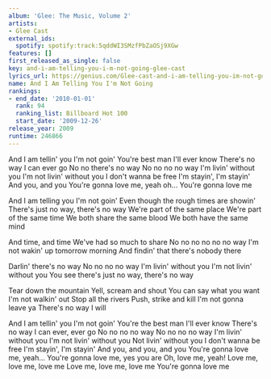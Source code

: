 ```yaml
---
album: 'Glee: The Music, Volume 2'
artists:
- Glee Cast
external_ids:
  spotify: spotify:track:5qddWI3SMzfPbZaOSj9XGw
features: []
first_released_as_single: false
key: and-i-am-telling-you-i-m-not-going-glee-cast
lyrics_url: https://genius.com/Glee-cast-and-i-am-telling-you-im-not-going-lyrics
name: And I Am Telling You I'm Not Going
rankings:
- end_date: '2010-01-01'
  rank: 94
  ranking_list: Billboard Hot 100
  start_date: '2009-12-26'
release_year: 2009
runtime: 246866
---
```

And I am tellin' you I'm not goin'
You're best man I'll ever know
There's no way I can ever go
No no there's no way
No no no no way I'm livin' without you
I'm not livin' without you
I don't wanna be free
I'm stayin', I'm stayin'
And you, and you
You're gonna love me, yeah oh...
You're gonna love me

And I am telling you I'm not goin'
Even though the rough times are showin'
There's just no way, there's no way
We're part of the same place
We're part of the same time
We both share the same blood
We both have the same mind

And time, and time
We've had so much to share
No no no no no no way
I'm not wakin' up tomorrow morning
And findin' that there's nobody there

Darlin' there's no way
No no no no way
I'm livin' without you
I'm not livin' without you
You see there's just no way, there's no way

Tear down the mountain
Yell, scream and shout
You can say what you want
I'm not walkin' out
Stop all the rivers
Push, strike and kill
I'm not gonna leave ya
There's no way I will

And I am tellin' you I'm not goin'
You're the best man I'll ever know
There's no way I can ever, ever go
No no no no way
No no no no way I'm livin' without you
I'm not livin' without you
Not livin' without you
I don't wanna be free
I'm stayin', I'm stayin'
And you, and you, and you
You're gonna love me, yeah...
You're gonna love me, yes you are
Oh, love me, yeah!
Love me, love me, love me
Love me, love me, love me
You're gonna love me

